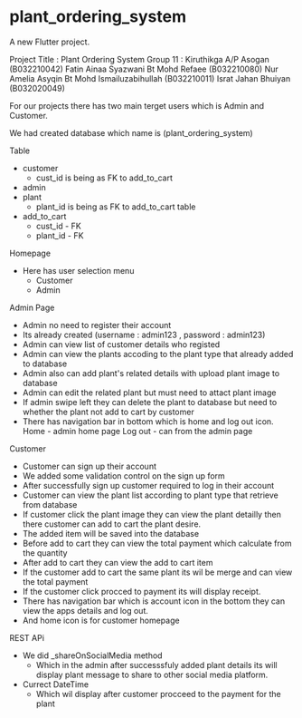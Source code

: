 # plant_ordering_system

A new Flutter project.

Project Title : Plant Ordering System
Group 11  : Kiruthikga A/P Asogan (B032210042)
            Fatin Ainaa Syazwani Bt Mohd Refaee (B032210080) 
            Nur Amelia Asyqin Bt Mohd Ismailuzabihullah (B032210011)
            Israt Jahan Bhuiyan (B032020049)


For our projects there has two main terget users which is Admin and Customer.

We had created database which name  is (plant_ordering_system)

Table 
- customer
  - cust_id is being as FK to add_to_cart
- admin 
- plant 
   - plant_id is being as FK to add_to_cart table
- add_to_cart
   - cust_id - FK
   - plant_id - FK


Homepage 
- Here has user selection menu 
    - Customer
    - Admin

Admin Page
- Admin no need to register their account 
- Its already created    (username : admin123 , password : admin123)
- Admin can view list of customer details who registed 
- Admin can view the plants accoding to the plant type that already added to database
- Admin also can add plant's related details with upload plant image to database
- Admin can edit the related plant but must need to attact plant image
- If admin swipe left they can delete the plant to database but need to whether the plant not add to cart by customer
- There has navigation bar in bottom which is home and log out icon. 
    Home - admin home page
    Log out - can  from the admin page


Customer
- Customer can sign up their account 
- We added some validation control on the sign up form
- After successfully sign up customer required to log in their account
- Customer can view the plant list according to plant type that retrieve from database
- If customer click the plant image they can view the plant detailly then there customer can add to cart the plant desire.
- The added item will be saved into the database
- Before add to cart they can view the total payment which calculate from the quantity
- After add to cart they can view the add to cart item 
- If the customer add to cart the same plant its wil be merge and can view the total payment
- If the customer click procced to payment its will display receipt.
- There has navigation bar which is account icon in the bottom they can view the apps details and log out.
- And home icon is for customer homepage



REST APi
- We did _shareOnSocialMedia method 
   - Which in the admin after successsfuly added plant details its will display plant message to share to other social media platform.
- Currect DateTime
  -  Which wil display after customer procceed to the payment for the plant


